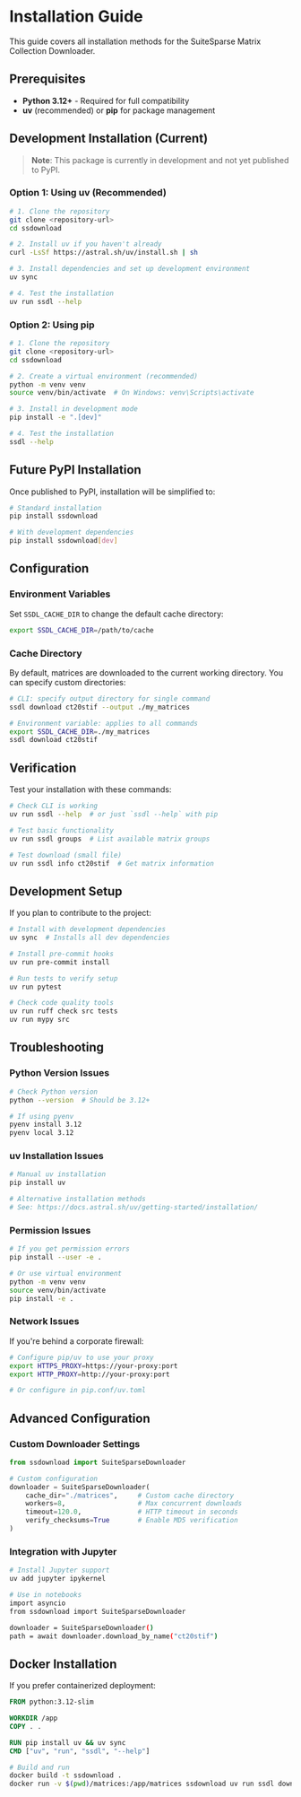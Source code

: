 # Installation Guide

This guide covers all installation methods for the SuiteSparse Matrix Collection Downloader.

## Prerequisites

- **Python 3.12+** - Required for full compatibility
- **uv** (recommended) or **pip** for package management

## Development Installation (Current)

> **Note**: This package is currently in development and not yet published to PyPI.

### Option 1: Using uv (Recommended)

```bash
# 1. Clone the repository
git clone <repository-url>
cd ssdownload

# 2. Install uv if you haven't already
curl -LsSf https://astral.sh/uv/install.sh | sh

# 3. Install dependencies and set up development environment
uv sync

# 4. Test the installation
uv run ssdl --help
```

### Option 2: Using pip

```bash
# 1. Clone the repository
git clone <repository-url>
cd ssdownload

# 2. Create a virtual environment (recommended)
python -m venv venv
source venv/bin/activate  # On Windows: venv\Scripts\activate

# 3. Install in development mode
pip install -e ".[dev]"

# 4. Test the installation
ssdl --help
```

## Future PyPI Installation

Once published to PyPI, installation will be simplified to:

```bash
# Standard installation
pip install ssdownload

# With development dependencies
pip install ssdownload[dev]
```

## Configuration

### Environment Variables

Set `SSDL_CACHE_DIR` to change the default cache directory:

```bash
export SSDL_CACHE_DIR=/path/to/cache
```

### Cache Directory

By default, matrices are downloaded to the current working directory. You can specify custom directories:

```bash
# CLI: specify output directory for single command
ssdl download ct20stif --output ./my_matrices

# Environment variable: applies to all commands
export SSDL_CACHE_DIR=./my_matrices
ssdl download ct20stif
```

## Verification

Test your installation with these commands:

```bash
# Check CLI is working
uv run ssdl --help  # or just `ssdl --help` with pip

# Test basic functionality
uv run ssdl groups  # List available matrix groups

# Test download (small file)
uv run ssdl info ct20stif  # Get matrix information
```

## Development Setup

If you plan to contribute to the project:

```bash
# Install with development dependencies
uv sync  # Installs all dev dependencies

# Install pre-commit hooks
uv run pre-commit install

# Run tests to verify setup
uv run pytest

# Check code quality tools
uv run ruff check src tests
uv run mypy src
```

## Troubleshooting

### Python Version Issues

```bash
# Check Python version
python --version  # Should be 3.12+

# If using pyenv
pyenv install 3.12
pyenv local 3.12
```

### uv Installation Issues

```bash
# Manual uv installation
pip install uv

# Alternative installation methods
# See: https://docs.astral.sh/uv/getting-started/installation/
```

### Permission Issues

```bash
# If you get permission errors
pip install --user -e .

# Or use virtual environment
python -m venv venv
source venv/bin/activate
pip install -e .
```

### Network Issues

If you're behind a corporate firewall:

```bash
# Configure pip/uv to use your proxy
export HTTPS_PROXY=https://your-proxy:port
export HTTP_PROXY=http://your-proxy:port

# Or configure in pip.conf/uv.toml
```

## Advanced Configuration

### Custom Downloader Settings

```python
from ssdownload import SuiteSparseDownloader

# Custom configuration
downloader = SuiteSparseDownloader(
    cache_dir="./matrices",     # Custom cache directory
    workers=8,                  # Max concurrent downloads
    timeout=120.0,              # HTTP timeout in seconds
    verify_checksums=True       # Enable MD5 verification
)
```

### Integration with Jupyter

```bash
# Install Jupyter support
uv add jupyter ipykernel

# Use in notebooks
import asyncio
from ssdownload import SuiteSparseDownloader

downloader = SuiteSparseDownloader()
path = await downloader.download_by_name("ct20stif")
```

## Docker Installation

If you prefer containerized deployment:

```dockerfile
FROM python:3.12-slim

WORKDIR /app
COPY . .

RUN pip install uv && uv sync
CMD ["uv", "run", "ssdl", "--help"]
```

```bash
# Build and run
docker build -t ssdownload .
docker run -v $(pwd)/matrices:/app/matrices ssdownload uv run ssdl download ct20stif
```
